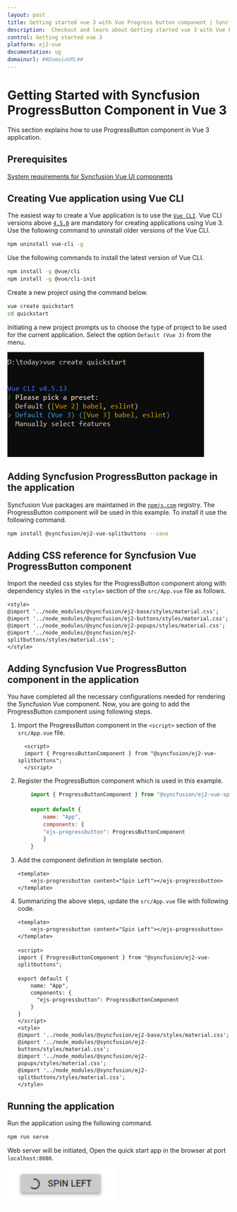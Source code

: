 ```yaml
---
layout: post
title: Getting started vue 3 with Vue Progress button component | Syncfusion
description:  Checkout and learn about Getting started vue 3 with Vue Progress button component of Syncfusion Essential JS 2 and more details.
control: Getting started vue 3 
platform: ej2-vue
documentation: ug
domainurl: ##DomainURL##
---
```


# Getting Started with Syncfusion ProgressButton Component in Vue 3

This section explains how to use ProgressButton component in Vue 3 application.

## Prerequisites

[System requirements for Syncfusion Vue UI components](https://ej2.syncfusion.com/vue/documentation/system-requirements/)

## Creating Vue application using Vue CLI

The easiest way to create a Vue application is to use the [`Vue CLI`](https://github.com/vuejs/vue-cli). Vue CLI versions above [`4.5.0`](https://v3.vuejs.org/guide/migration/introduction.html#vue-cli) are mandatory for creating applications using Vue 3. Use the following command to uninstall older versions of the Vue CLI.

```bash
npm uninstall vue-cli -g
```

Use the following commands to install the latest version of Vue CLI.

```bash
npm install -g @vue/cli
npm install -g @vue/cli-init
```

Create a new project using the command below.

```bash
vue create quickstart
cd quickstart
```

Initiating a new project prompts us to choose the type of project to be used for the current application. Select the option `Default (Vue 3)` from the menu.

![Reference](./images/vue3-terminal.png)

## Adding Syncfusion ProgressButton package in the application

Syncfusion Vue packages are maintained in the [`npmjs.com`](https://www.npmjs.com/~syncfusionorg) registry. The ProgressButton component will be used in this example. To install it use the following command.

```bash
npm install @syncfusion/ej2-vue-splitbuttons --save
```

## Adding CSS reference for Syncfusion Vue ProgressButton component

Import the needed css styles for the ProgressButton component along with dependency styles in the `<style>` section of the `src/App.vue` file as follows.

```
<style>
@import '../node_modules/@syncfusion/ej2-base/styles/material.css';
@import '../node_modules/@syncfusion/ej2-buttons/styles/material.css';
@import '../node_modules/@syncfusion/ej2-popups/styles/material.css';
@import '../node_modules/@syncfusion/ej2-splitbuttons/styles/material.css';
</style>
```

## Adding Syncfusion Vue ProgressButton component in the application

You have completed all the necessary configurations needed for rendering the Syncfusion Vue component. Now, you are going to add the ProgressButton component using following steps.

1. Import the ProgressButton component in the `<script>` section of the `src/App.vue` file.

    ```
      <script>
      import { ProgressButtonComponent } from "@syncfusion/ej2-vue-splitbuttons";
      </script>
    ```

2. Register the ProgressButton component which is used in this example.
  
    ```js
        import { ProgressButtonComponent } from "@syncfusion/ej2-vue-splitbuttons";

        export default {
            name: "App",
            components: {
            "ejs-progressbutton": ProgressButtonComponent
            }
        }
    ```

3. Add the component definition in template section.

    ```
    <template>
        <ejs-progressbutton content="Spin Left"></ejs-progressbutton>
    </template>

    ```

4. Summarizing the above steps, update the `src/App.vue` file with following code.

    ```
    <template>
        <ejs-progressbutton content="Spin Left"></ejs-progressbutton>
    </template>

    <script>
    import { ProgressButtonComponent } from "@syncfusion/ej2-vue-splitbuttons";

    export default {
        name: "App",
        components: {
          "ejs-progressbutton": ProgressButtonComponent
        }
    }
    </script>
    <style>
    @import '../node_modules/@syncfusion/ej2-base/styles/material.css';
    @import '../node_modules/@syncfusion/ej2-buttons/styles/material.css';
    @import '../node_modules/@syncfusion/ej2-popups/styles/material.css';
    @import '../node_modules/@syncfusion/ej2-splitbuttons/styles/material.css';
    </style>
    ```

## Running the application

Run the application using the following command.

```bash
npm run serve
```

Web server will be initiated, Open the quick start app in the browser at port `localhost:8080`.

![Output](./images/vue3-progressButton.PNG)